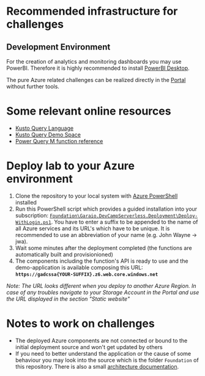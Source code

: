 # Recommended infrastructure for challenges
## Development Environment
For the creation of analytics and monitoring dashboards you may use PowerBI. Therefore it is highly recommended to install [PowerBI Desktop](https://powerbi.microsoft.com/de-de/downloads/).

The pure Azure related challenges can be realized directly in the [Portal](https://portal.azure.com/) without further tools.

# Some relevant online resources
- [Kusto Query Language](https://docs.microsoft.com/en-us/azure/kusto/query/)
- [Kusto Query Demo Space](https://portal.loganalytics.io/demo#/discover/query/main)
- [Power Query M function reference](https://docs.microsoft.com/en-us/powerquery-m/power-query-m-function-reference)

# Deploy lab to your Azure environment
1. Clone the repository to your local system with [Azure PowerShell](https://github.com/Azure/azure-powershell#installation) installed
1. Run this PowerShell script which provides a guided installation into your subscription: [`Foundation\Garaio.DevCampServerless.Deployment\Deploy-WithLogin.ps1`](..\Foundation\Garaio.DevCampServerless.Deployment\Deploy-WithLogin.ps1). You have to enter a suffix to be appended to the name of all Azure services and its URL's which have to be unique. It is recommended to use an abbreviation of your name (e.g. John Wayne -> jwa).
1. Wait some minutes after the deployment completed (the functions are automatically built and provisionioned)
1. The components including the function's API is ready to use and the demo-application is available composing this URL: **`https://gadcssa{YOUR-SUFFIX}.z6.web.core.windows.net`**

_Note: The URL looks different when you deploy to another Azure Region. In case of any troubles navigate to your Storage Account in the Portal and use the URL displayed in the section "Static website"_

# Notes to work on challenges
* The deployed Azure components are not connected or bound to the initial deployment source and won't get updated by others
* If you need to better understand the application or the cause of some behaviour you may look into the source which is the folder `Foundation` of this repository. There is also a small [architecture documentation](..\Foundation\README.md).
